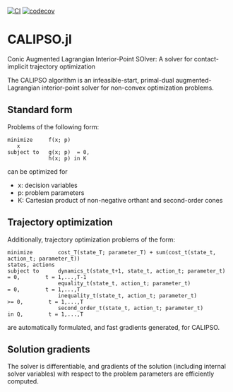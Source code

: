 [![CI](https://github.com/thowell/CALIPSO.jl/actions/workflows/CI.yml/badge.svg)](https://github.com/thowell/CALIPSO.jl/actions/workflows/CI.yml)
[![codecov](https://codecov.io/gh/thowell/CALIPSO.jl/branch/main/graph/badge.svg?token=RNX4943S70)](https://codecov.io/gh/thowell/CALIPSO.jl)

# CALIPSO.jl
Conic Augmented Lagrangian Interior-Point SOlver: A solver for contact-implicit trajectory optimization

The CALIPSO algorithm is an infeasible-start, primal-dual augmented-Lagrangian interior-point solver for non-convex optimization problems. 

## Standard form
Problems of the following form:
```
minimize     f(x; p)
   x
subject to   g(x; p)  = 0,
             h(x; p) in K
```
can be optimized for 

- x: decision variables 
- p: problem parameters 
- K: Cartesian product of non-negative orthant and second-order cones 

## Trajectory optimization
Additionally, trajectory optimization problems of the form:
```
minimize        cost_T(state_T; parameter_T) + sum(cost_t(state_t, action_t; parameter_t))
states, actions
subject to      dynamics_t(state_t+1, state_t, action_t; parameter_t)  = 0,        t = 1,...,T-1  
                equality_t(state_t, action_t; parameter_t)             = 0,        t = 1,...,T
                inequality_t(state_t, action_t; parameter_t)          >= 0,        t = 1,...,T
                second_order_t(state_t, action_t; parameter_t)        in Q,        t = 1,...,T
``` 
are automatically formulated, and fast gradients generated, for CALIPSO.

## Solution gradients
The solver is differentiable, and gradients of the solution (including internal solver variables) with respect to the problem parameters are efficiently computed.

